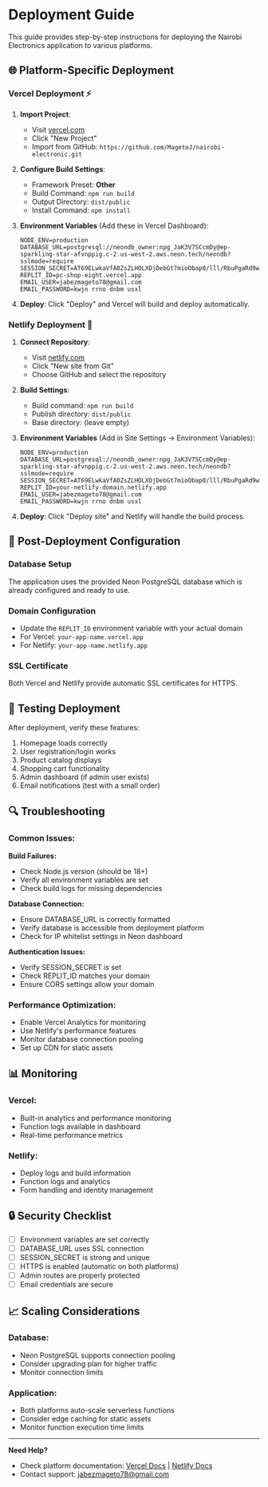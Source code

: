 # Deployment Guide

This guide provides step-by-step instructions for deploying the Nairobi Electronics application to various platforms.

## 🌐 Platform-Specific Deployment

### Vercel Deployment ⚡

1. **Import Project**:
   - Visit [vercel.com](https://vercel.com)
   - Click "New Project"
   - Import from GitHub: `https://github.com/MagetoJ/nairobi-electronic.git`

2. **Configure Build Settings**:
   - Framework Preset: **Other**
   - Build Command: `npm run build`
   - Output Directory: `dist/public`
   - Install Command: `npm install`

3. **Environment Variables** (Add these in Vercel Dashboard):
   ```env
   NODE_ENV=production
   DATABASE_URL=postgresql://neondb_owner:npg_JaK3V7SCcmDy@ep-sparkling-star-afvnppig.c-2.us-west-2.aws.neon.tech/neondb?sslmode=require
   SESSION_SECRET=AT69ELwkaVfA0ZsZLHOLXDjDebGt7mioObap0/lll/RbuPgaRd9w9/q849+SVSR1SZ6inMn+1q15TYOKrL3jAg==
   REPLIT_ID=pc-shop-eight.vercel.app
   EMAIL_USER=jabezmageto78@gmail.com
   EMAIL_PASSWORD=kwjn rrno dnbm usxl
   ```

4. **Deploy**: Click "Deploy" and Vercel will build and deploy automatically.

### Netlify Deployment 🚀

1. **Connect Repository**:
   - Visit [netlify.com](https://netlify.com)
   - Click "New site from Git"
   - Choose GitHub and select the repository

2. **Build Settings**:
   - Build command: `npm run build`
   - Publish directory: `dist/public`
   - Base directory: (leave empty)

3. **Environment Variables** (Add in Site Settings → Environment Variables):
   ```env
   NODE_ENV=production
   DATABASE_URL=postgresql://neondb_owner:npg_JaK3V7SCcmDy@ep-sparkling-star-afvnppig.c-2.us-west-2.aws.neon.tech/neondb?sslmode=require
   SESSION_SECRET=AT69ELwkaVfA0ZsZLHOLXDjDebGt7mioObap0/lll/RbuPgaRd9w9/q849+SVSR1SZ6inMn+1q15TYOKrL3jAg==
   REPLIT_ID=your-netlify-domain.netlify.app
   EMAIL_USER=jabezmageto78@gmail.com
   EMAIL_PASSWORD=kwjn rrno dnbm usxl
   ```

4. **Deploy**: Click "Deploy site" and Netlify will handle the build process.

## 🔧 Post-Deployment Configuration

### Database Setup
The application uses the provided Neon PostgreSQL database which is already configured and ready to use.

### Domain Configuration
- Update the `REPLIT_ID` environment variable with your actual domain
- For Vercel: `your-app-name.vercel.app`
- For Netlify: `your-app-name.netlify.app`

### SSL Certificate
Both Vercel and Netlify provide automatic SSL certificates for HTTPS.

## 🧪 Testing Deployment

After deployment, verify these features:
1. Homepage loads correctly
2. User registration/login works
3. Product catalog displays
4. Shopping cart functionality
5. Admin dashboard (if admin user exists)
6. Email notifications (test with a small order)

## 🔍 Troubleshooting

### Common Issues:

**Build Failures:**
- Check Node.js version (should be 18+)
- Verify all environment variables are set
- Check build logs for missing dependencies

**Database Connection:**
- Ensure DATABASE_URL is correctly formatted
- Verify database is accessible from deployment platform
- Check for IP whitelist settings in Neon dashboard

**Authentication Issues:**
- Verify SESSION_SECRET is set
- Check REPLIT_ID matches your domain
- Ensure CORS settings allow your domain

### Performance Optimization:
- Enable Vercel Analytics for monitoring
- Use Netlify's performance features
- Monitor database connection pooling
- Set up CDN for static assets

## 📊 Monitoring

### Vercel:
- Built-in analytics and performance monitoring
- Function logs available in dashboard
- Real-time performance metrics

### Netlify:
- Deploy logs and build information
- Function logs and analytics
- Form handling and identity management

## 🔒 Security Checklist

- [ ] Environment variables are set correctly
- [ ] DATABASE_URL uses SSL connection
- [ ] SESSION_SECRET is strong and unique
- [ ] HTTPS is enabled (automatic on both platforms)
- [ ] Admin routes are properly protected
- [ ] Email credentials are secure

## 📈 Scaling Considerations

### Database:
- Neon PostgreSQL supports connection pooling
- Consider upgrading plan for higher traffic
- Monitor connection limits

### Application:
- Both platforms auto-scale serverless functions
- Consider edge caching for static assets
- Monitor function execution time limits

---

**Need Help?** 
- Check platform documentation: [Vercel Docs](https://vercel.com/docs) | [Netlify Docs](https://docs.netlify.com)
- Contact support: jabezmageto78@gmail.com